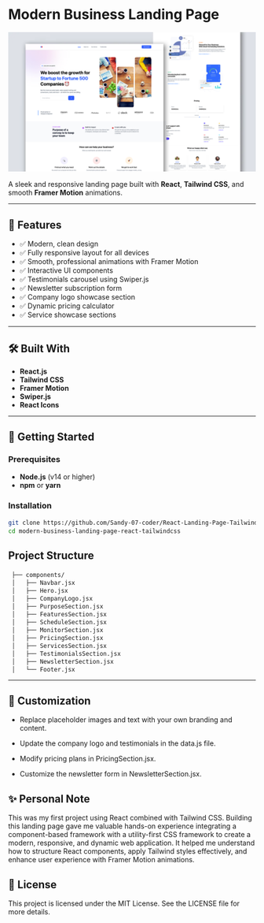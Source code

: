 # Modern Business Landing Page

![Modern Business Landing Page](./src/assets/react-busines-landing-page.png)

A sleek and responsive landing page built with **React**, **Tailwind CSS**, and smooth **Framer Motion** animations.

---

## 🌟 Features

- ✅ Modern, clean design
- ✅ Fully responsive layout for all devices
- ✅ Smooth, professional animations with Framer Motion
- ✅ Interactive UI components
- ✅ Testimonials carousel using Swiper.js
- ✅ Newsletter subscription form
- ✅ Company logo showcase section
- ✅ Dynamic pricing calculator
- ✅ Service showcase sections

---

## 🛠️ Built With

- **React.js**
- **Tailwind CSS**
- **Framer Motion**
- **Swiper.js**
- **React Icons**

---

## 🚀 Getting Started

### Prerequisites

- **Node.js** (v14 or higher)
- **npm** or **yarn**

### Installation

``````bash
git clone https://github.com/Sandy-07-coder/React-Landing-Page-TailwindCSS
cd modern-business-landing-page-react-tailwindcss
``````

## Project Structure

```src/
 ├── components/
 │   ├── Navbar.jsx
 │   ├── Hero.jsx
 │   ├── CompanyLogo.jsx
 │   ├── PurposeSection.jsx
 │   ├── FeaturesSection.jsx
 │   ├── ScheduleSection.jsx
 │   ├── MonitorSection.jsx
 │   ├── PricingSection.jsx
 │   ├── ServicesSection.jsx
 │   ├── TestimonialsSection.jsx
 │   ├── NewsletterSection.jsx
 │   └── Footer.jsx

 ```
 ---
## 🎨 Customization

- Replace placeholder images and text with your own branding and content.

- Update the company logo and testimonials in the data.js file.

- Modify pricing plans in PricingSection.jsx.

- Customize the newsletter form in NewsletterSection.jsx.

## ✨ Personal Note

This was my first project using React combined with Tailwind CSS. Building this landing page gave me valuable hands-on experience integrating a component-based framework with a utility-first CSS framework to create a modern, responsive, and dynamic web application. It helped me understand how to structure React components, apply Tailwind styles effectively, and enhance user experience with Framer Motion animations.

## 📝 License
This project is licensed under the MIT License. See the LICENSE file for more details.


